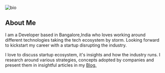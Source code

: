 ![bio](https://user-images.githubusercontent.com/48771399/88490629-888c8a80-cfba-11ea-89a9-bd012a845b4f.png)

## About Me
I am a Developer based in Bangalore,India who loves working around different technologies taking the tech ecosystem by storm. Looking forward to kickstart my career with a startup disrupting the industry.

I love to discuss startup ecosystem, it's insights and how the industry runs. I research around various strategies, concepts adopted by companies and present them in insightful articles in my [Blog.](https://intotheinsights.com/articles)
